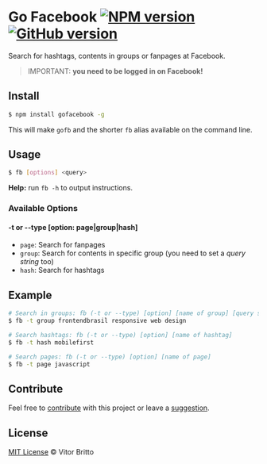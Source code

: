 # Go Facebook [![NPM version](https://badge.fury.io/js/gofacebook.svg)](http://badge.fury.io/js/gofacebook) [![GitHub version](https://badge.fury.io/gh/vitorbritto%2Fgofacebook.svg)](http://badge.fury.io/gh/vitorbritto%2Fgofacebook)

Search for hashtags, contents in groups or fanpages at Facebook.

> IMPORTANT: **you need to be logged in on Facebook!**

## Install

```bash
$ npm install gofacebook -g
```

This will make `gofb` and the shorter `fb` alias available on the command line.

## Usage

```bash
$ fb [options] <query>
```

**Help:** run `fb -h` to output instructions.

### Available Options

#### -t or --type [option: page|group|hash]

- `page`: Search for fanpages
- `group`: Search for contents in specific group (you need to set a _query string_ too)
- `hash`: Search for hashtags

## Example

```bash
# Search in groups: fb (-t or --type) [option] [name of group] [query string]
$ fb -t group frontendbrasil responsive web design

# Search hashtags: fb (-t or --type) [option] [name of hashtag]
$ fb -t hash mobilefirst

# Search pages: fb (-t or --type) [option] [name of page]
$ fb -t page javascript
```

## Contribute

Feel free to [contribute](https://github.com/vitorbritto/gofacebook/pulls) with this project or leave a [suggestion](https://github.com/vitorbritto/gofacebook/issues).


## License

[MIT License](http://vitorbritto.mit-license.org/) © Vitor Britto
